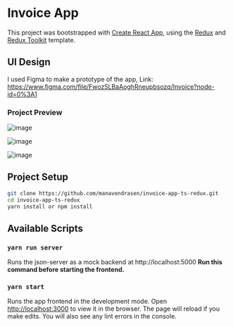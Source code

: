 # Invoice App

This project was bootstrapped with [Create React App](https://github.com/facebook/create-react-app), using the [Redux](https://redux.js.org/) and [Redux Toolkit](https://redux-toolkit.js.org/) template.

## UI Design

I used Figma to make a prototype of the app,
Link: https://www.figma.com/file/Fwoz5LBaAoghRneupbsozq/Invoice?node-id=0%3A1

### Project Preview

![image](https://user-images.githubusercontent.com/26283488/123274508-3254fe00-d521-11eb-8d19-be34986e423e.png)

![image](https://user-images.githubusercontent.com/26283488/123274559-40a31a00-d521-11eb-9cef-8748414daac7.png)

![image](https://user-images.githubusercontent.com/26283488/123274619-4e589f80-d521-11eb-9669-6e73a1e4ac88.png)

## Project Setup

```bash
git clone https://github.com/manavendrasen/invoice-app-ts-redux.git
cd invoice-app-ts-redux
yarn install or npm install
```

## Available Scripts

### `yarn run server`

Runs the json-server as a mock backend at http://localhost:5000
**Run this command before starting the frontend.**

### `yarn start`

Runs the app frontend in the development mode.
Open [http://localhost:3000](http://localhost:3000) to view it in the browser.
The page will reload if you make edits.
You will also see any lint errors in the console.
